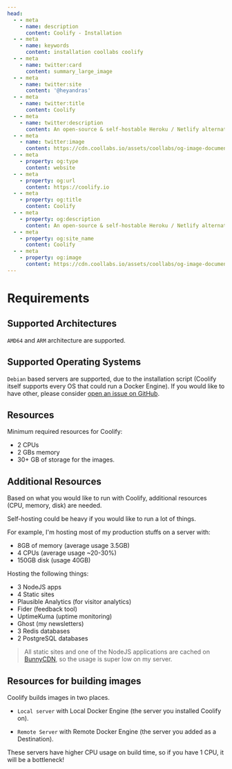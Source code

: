 ```yaml
---
head:
  - - meta
    - name: description
      content: Coolify - Installation
  - - meta
    - name: keywords
      content: installation coollabs coolify 
  - - meta
    - name: twitter:card
      content: summary_large_image
  - - meta
    - name: twitter:site
      content: '@heyandras'
  - - meta
    - name: twitter:title
      content: Coolify
  - - meta
    - name: twitter:description
      content: An open-source & self-hostable Heroku / Netlify alternative.
  - - meta
    - name: twitter:image
      content: https://cdn.coollabs.io/assets/coollabs/og-image-documentation.png
  - - meta
    - property: og:type
      content: website
  - - meta
    - property: og:url
      content: https://coolify.io
  - - meta
    - property: og:title
      content: Coolify
  - - meta
    - property: og:description
      content: An open-source & self-hostable Heroku / Netlify alternative.
  - - meta
    - property: og:site_name
      content: Coolify
  - - meta
    - property: og:image
      content: https://cdn.coollabs.io/assets/coollabs/og-image-documentation.png
---
```


# Requirements

## Supported Architectures

`AMD64` and `ARM` architecture are supported.

## Supported Operating Systems

`Debian` based servers are supported, due to the installation script (Coolify
itself supports every OS that could run a Docker Engine). If you would like to
have other, please consider
[open an issue on GitHub](https://github.com/coollabsio/coolify/issues/new).

## Resources

Minimum required resources for Coolify:

- 2 CPUs
- 2 GBs memory
- 30+ GB of storage for the images.

## Additional Resources

Based on what you would like to run with Coolify, additional resources (CPU, memory, disk) are
needed.

Self-hosting could be heavy if you would like to run a lot of things.

For example, I'm hosting most of my production stuffs on a server with:

- 8GB of memory (average usage 3.5GB)
- 4 CPUs (average usage ~20-30%)
- 150GB disk (usage 40GB)

Hosting the following things:

- 3 NodeJS apps
- 4 Static sites
- Plausible Analytics (for visitor analytics)
- Fider (feedback tool)
- UptimeKuma (uptime monitoring)
- Ghost (my newsletters)
- 3 Redis databases
- 2 PostgreSQL databases

> All static sites and one of the NodeJS applications are cached on
> [BunnyCDN](https://bunny.net), so the usage is super low on my server.

## Resources for building images

Coolify builds images in two places.

- `Local server` with Local Docker Engine (the server you installed Coolify on).

- `Remote Server` with Remote Docker Engine (the server you added as a
  Destination).

These servers have higher CPU usage on build time, so if you have 1 CPU, it will
be a bottleneck!
